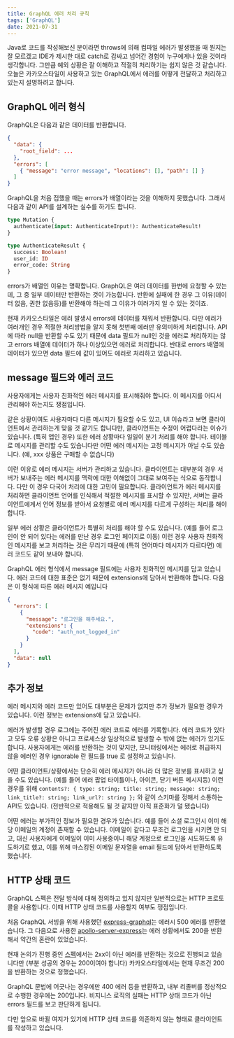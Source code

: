 ```yaml
---
title: GraphQL 에러 처리 규칙
tags: ['GraphQL']
date: 2021-07-31
---
```


Java로 코드를 작성해보신 분이라면 throws에 의해 컴파일 에러가 발생했을 때 뭔지는 잘 모르겠고 IDE가 제시한 대로 catch로 감싸고 넘어간 경험이 누구에게나 있을 것이라 생각합니다. 그만큼 예외 상황은 잘 이해하고 적절히 처리하기는 쉽지 않은 것 같습니다. 오늘은 카카오스타일이 사용하고 있는 GraphQL에서 에러를 어떻게 전달하고 처리하고 있는지 설명하려고 합니다.

## GraphQL 에러 형식

GraphQL은 다음과 같은 데이터를 반환합니다.

```json
{
  "data": {
    "root_field": ...
  },
  "errors": [
    { "message": "error message", "locations": [], "path": [] }
  ]
}
```

GraphQL을 처음 접했을 때는 errors가 배열이라는 것을 이해하지 못했습니다. 그래서 다음과 같이 API를 설계하는 실수를 하기도 합니다.

```graphql
type Mutation {
  authenticate(input: AuthenticateInput!): AuthenticateResult!
}

type AuthenticateResult {
  success: Boolean!
  user_id: ID
  error_code: String
}
```

errors가 배열인 이유는 명확합니다. GraphQL은 여러 데이터를 한번에 요청할 수 있는데, 그 중 일부 데이터만 반환하는 것이 가능합니다. 반환에 실패에 한 경우 그 이유(데이터 없음, 권한 없음등)를 반환해야 하는데 그 이유가 여러가지 일 수 있는 것이죠.

현재 카카오스타일은 에러 발생시 errors에 데이터를 채워서 반환합니다. 다만 에러가 여러개인 경우 적절한 처리방법을 알지 못해 첫번째 에러만 유의미하게 처리합니다. API에 따라 null을 반환할 수도 있기 때문에 data 필드가 null인 것을 에러로 처리하지는 않고 errors 배열에 데이터가 하나 이상있으면 에러로 처리합니다. 반대로 errors 배열에 데이터가 있으면 data 필드에 값이 있어도 에러로 처리하고 있습니다.

## message 필드와 에러 코드

사용자에게는 사용자 친화적인 에러 메시지를 표시해줘야 합니다. 이 메시지를 어디서 관리해야 하는지도 쟁점입니다.

같은 상황이여도 사용자마다 다른 메시지가 필요할 수도 있고, UI 이슈라고 보면 클라이언트에서 관리하는게 맞을 것 같기도 합니다만, 클라이언트는 수정이 어렵다라는 이슈가 있습니다. (특히 앱인 경우) 또한 에러 상황마다 일일이 분기 처리를 해야 합니다. 테이블로 메시지를 관리할 수도 있습니다만 어떤 에러 메시지는 고정 메시지가 아닐 수도 있습니다. (예, xxx 상품은 구매할 수 없습니다)

이런 이유로 에러 메시지는 서버가 관리하고 있습니다. 클라이언트는 대부분의 경우 서버가 보내주는 에러 메시지를 맥락에 대한 이해없이 그대로 보여주는 식으로 동작합니다. 다만 이 경우 다국어 처리에 대한 고민이 필요합니다. 클라이언트가 에러 메시지를 처리하면 클라이언트 언어를 인식해서 적절한 메시지를 표시할 수 있지만, 서버는 클라이언트에게서 언어 정보를 받아서 요청별로 에러 메시지를 다르게 구성하는 처리를 해야 합니다.

일부 에러 상황은 클라이언트가 특별히 처리를 해야 할 수도 있습니다. (예를 들어 로그인이 안 되어 있다는 에러를 만난 경우 로그인 페이지로 이동) 이런 경우 사용자 친화적인 메시지를 보고 처리하는 것은 무리기 때문에 (특히 언어마다 메시지가 다르다면) 에러 코드도 같이 보내야 합니다.

GraphQL 에러 형식에서 message 필드에는 사용자 친화적인 메시지를 담고 있습니다. 에러 코드에 대한 표준은 없기 때문에 extensions에 담아서 반환해야 합니다. 다음은 이 형식에 따른 에러 메시지 예입니다

```json
{
  "errors": [
    {
      "message": "로그인을 해주세요.",
      "extensions": {
        "code": "auth_not_logged_in"
      }
    }
  ],
  "data": null
}
```

## 추가 정보

에러 메시지와 에러 코드만 있어도 대부분은 문제가 없지만 추가 정보가 필요한 경우가 있습니다. 이런 정보는 extensions에 담고 있습니다.

에러가 발생할 경우 로그에는 주어진 에러 코드로 에러를 기록합니다. 에러 코드가 있다고 모두 오류 상황은 아니고 프로세스상 일상적으로 발생할 수 밖에 없는 에러가 있기도 합니다. 사용자에게는 에러를 반환하는 것이 맞지만, 모니터링에서는 에러로 취급하지 않을 에러인 경우 ignorable 란 필드를 true 로 설정하고 있습니다.

어떤 클라이언트/상황에서는 단순히 에러 메시지가 아니라 더 많은 정보를 표시하고 싶을 수도 있습니다. (예를 들어 에러 팝업 타이틀이나, 아이콘, 닫기 버튼 메시지등) 이런 경우를 위해 `contents?: { type: string; title: string; message: string; link_title?: string; link_url?: string };` 와 같이 스키마를 정해서 소통하는 API도 있습니다. (전반적으로 적용해도 될 것 같지만 아직 표준화가 덜 됐습니다)

어떤 에러는 부가적인 정보가 필요한 경우가 있습니다. 예를 들어 소셜 로그인시 이미 해당 이메일의 계정이 존재할 수 있습니다. 이메일이 같다고 무조건 로그인을 시키면 안 되고, 대신 사용자에게 이메일이 이미 사용중이니 해당 계정으로 로그인을 시도하도록 유도하기로 했고, 이를 위해 마스킹된 이메일 문자열을 email 필드에 담아서 반환하도록 했습니다.

## HTTP 상태 코드

GraphQL 스펙은 전달 방식에 대해 정의하고 있지 않지만 일반적으로는 HTTP 프로토콜을 사용합니다. 이때 HTTP 상태 코드를 사용할지 여부도 쟁점입니다.

처음 GraphQL 서빙을 위해 사용했던 [express-graphql](https://www.npmjs.com/package/express-graphql)는 에러시 500 에러를 반환했습니다. 그 다음으로 사용한 [apollo-server-express](https://www.npmjs.com/package/apollo-server-express)는 에러 상황에서도 200을 반환해서 약간의 혼란이 있었습니다.

현재 논의가 진행 중인 [스펙](https://github.com/graphql/graphql-over-http)에서는 2xx이 아닌 에러를 반환하는 것으로 진행되고 있습니다만 (부분 성공의 경우는 200이여야 합니다) 카카오스타일에서는 현재 무조건 200을 반환하는 것으로 정했습니다.

GraphQL 문법에 어긋나는 경우에만 400 에러 등을 반환하고, 내부 리졸버를 정상적으로 수행한 경우에는 200입니다. 비지니스 로직의 실패는 HTTP 상태 코드가 아닌 errors 필드를 보고 판단하게 됩니다.

다만 앞으로 바뀔 여지가 있기에 HTTP 상태 코드를 의존하지 않는 형태로 클라이언트를 작성하고 있습니다.
